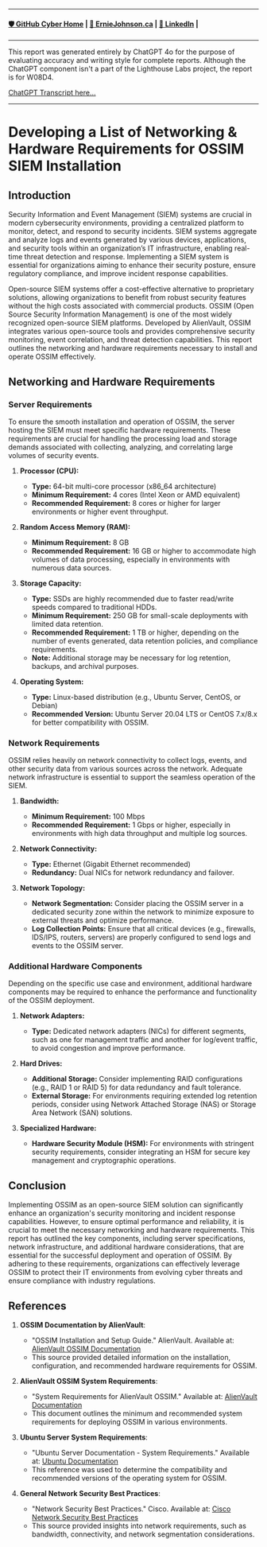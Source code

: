 
---
#### [🛡️ GitHub Cyber Home](https://www.github.com/ej8899/cyber101) | [🏡 ErnieJohnson.ca](https://www.erniejohnson.ca) | [💬 LinkedIn](https://www.linkedin.com/in/ernie-johnson/) |
--- 

This report was generated entirely by ChatGPT 4o for the purpose of evaluating accuracy and writing style for complete reports.  Although the ChatGPT component isn't a part of the Lighthouse Labs project, the report is for W08D4.

[ChatGPT Transcript here...](https://chatgpt.com/share/bebc8e15-3cb9-495d-87cb-4e2e83ea25fe )

---


# Developing a List of Networking & Hardware Requirements for OSSIM SIEM Installation

## Introduction

Security Information and Event Management (SIEM) systems are crucial in modern cybersecurity environments, providing a centralized platform to monitor, detect, and respond to security incidents. SIEM systems aggregate and analyze logs and events generated by various devices, applications, and security tools within an organization’s IT infrastructure, enabling real-time threat detection and response. Implementing a SIEM system is essential for organizations aiming to enhance their security posture, ensure regulatory compliance, and improve incident response capabilities.

Open-source SIEM systems offer a cost-effective alternative to proprietary solutions, allowing organizations to benefit from robust security features without the high costs associated with commercial products. OSSIM (Open Source Security Information Management) is one of the most widely recognized open-source SIEM platforms. Developed by AlienVault, OSSIM integrates various open-source tools and provides comprehensive security monitoring, event correlation, and threat detection capabilities. This report outlines the networking and hardware requirements necessary to install and operate OSSIM effectively.

## Networking and Hardware Requirements

### Server Requirements

To ensure the smooth installation and operation of OSSIM, the server hosting the SIEM must meet specific hardware requirements. These requirements are crucial for handling the processing load and storage demands associated with collecting, analyzing, and correlating large volumes of security events.

1. **Processor (CPU):**
   - **Type:** 64-bit multi-core processor (x86_64 architecture)
   - **Minimum Requirement:** 4 cores (Intel Xeon or AMD equivalent)
   - **Recommended Requirement:** 8 cores or higher for larger environments or higher event throughput.

2. **Random Access Memory (RAM):**
   - **Minimum Requirement:** 8 GB
   - **Recommended Requirement:** 16 GB or higher to accommodate high volumes of data processing, especially in environments with numerous data sources.

3. **Storage Capacity:**
   - **Type:** SSDs are highly recommended due to faster read/write speeds compared to traditional HDDs.
   - **Minimum Requirement:** 250 GB for small-scale deployments with limited data retention.
   - **Recommended Requirement:** 1 TB or higher, depending on the number of events generated, data retention policies, and compliance requirements.
   - **Note:** Additional storage may be necessary for log retention, backups, and archival purposes.

4. **Operating System:**
   - **Type:** Linux-based distribution (e.g., Ubuntu Server, CentOS, or Debian)
   - **Recommended Version:** Ubuntu Server 20.04 LTS or CentOS 7.x/8.x for better compatibility with OSSIM.

### Network Requirements

OSSIM relies heavily on network connectivity to collect logs, events, and other security data from various sources across the network. Adequate network infrastructure is essential to support the seamless operation of the SIEM.

1. **Bandwidth:**
   - **Minimum Requirement:** 100 Mbps
   - **Recommended Requirement:** 1 Gbps or higher, especially in environments with high data throughput and multiple log sources.

2. **Network Connectivity:**
   - **Type:** Ethernet (Gigabit Ethernet recommended)
   - **Redundancy:** Dual NICs for network redundancy and failover.

3. **Network Topology:**
   - **Network Segmentation:** Consider placing the OSSIM server in a dedicated security zone within the network to minimize exposure to external threats and optimize performance.
   - **Log Collection Points:** Ensure that all critical devices (e.g., firewalls, IDS/IPS, routers, servers) are properly configured to send logs and events to the OSSIM server.

### Additional Hardware Components

Depending on the specific use case and environment, additional hardware components may be required to enhance the performance and functionality of the OSSIM deployment.

1. **Network Adapters:**
   - **Type:** Dedicated network adapters (NICs) for different segments, such as one for management traffic and another for log/event traffic, to avoid congestion and improve performance.

2. **Hard Drives:**
   - **Additional Storage:** Consider implementing RAID configurations (e.g., RAID 1 or RAID 5) for data redundancy and fault tolerance.
   - **External Storage:** For environments requiring extended log retention periods, consider using Network Attached Storage (NAS) or Storage Area Network (SAN) solutions.

3. **Specialized Hardware:**
   - **Hardware Security Module (HSM):** For environments with stringent security requirements, consider integrating an HSM for secure key management and cryptographic operations.

## Conclusion

Implementing OSSIM as an open-source SIEM solution can significantly enhance an organization's security monitoring and incident response capabilities. However, to ensure optimal performance and reliability, it is crucial to meet the necessary networking and hardware requirements. This report has outlined the key components, including server specifications, network infrastructure, and additional hardware considerations, that are essential for the successful deployment and operation of OSSIM. By adhering to these requirements, organizations can effectively leverage OSSIM to protect their IT environments from evolving cyber threats and ensure compliance with industry regulations.

## References

1. **OSSIM Documentation by AlienVault**:
   - "OSSIM Installation and Setup Guide." AlienVault. Available at: [AlienVault OSSIM Documentation](https://cybersecurity.att.com/documentation/usm-appliance/ossim/)
   - This source provided detailed information on the installation, configuration, and recommended hardware requirements for OSSIM.

2. **AlienVault OSSIM System Requirements**:
   - "System Requirements for AlienVault OSSIM." Available at: [AlienVault Documentation](https://cybersecurity.att.com/documentation/usm-appliance/sizing/)
   - This document outlines the minimum and recommended system requirements for deploying OSSIM in various environments.

3. **Ubuntu Server System Requirements**:
   - "Ubuntu Server Documentation - System Requirements." Available at: [Ubuntu Documentation](https://help.ubuntu.com/lts/installation-guide/amd64/ch02s05.html)
   - This reference was used to determine the compatibility and recommended versions of the operating system for OSSIM.

4. **General Network Security Best Practices**:
   - "Network Security Best Practices." Cisco. Available at: [Cisco Network Security Best Practices](https://www.cisco.com/c/en/us/products/security/best-practices-network-security.html)
   - This source provided insights into network requirements, such as bandwidth, connectivity, and network segmentation considerations.
